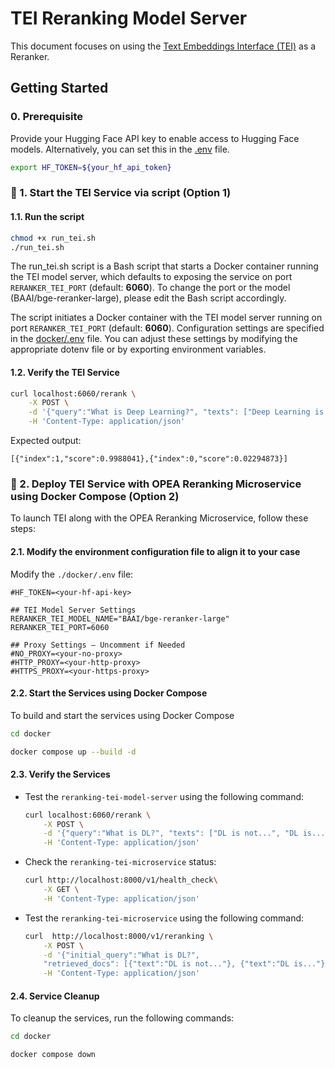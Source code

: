 # TEI Reranking Model Server

This document focuses on using the [Text Embeddings Interface (TEI)]((https://github.com/huggingface/text-embeddings-inference)) as a Reranker.


## Getting Started

### 0. Prerequisite
Provide your Hugging Face API key to enable access to Hugging Face models. Alternatively, you can set this in the [.env](docker/.env) file.

```bash
export HF_TOKEN=${your_hf_api_token}
```

### 🚀 1. Start the TEI Service via script (Option 1)
#### 1.1. Run the script

```bash
chmod +x run_tei.sh
./run_tei.sh
```

The run_tei.sh script is a Bash script that starts a Docker container running the TEI model server, which defaults to exposing the service on port `RERANKER_TEI_PORT` (default: **6060**). To change the port or the model (BAAI/bge-reranker-large), please edit the Bash script accordingly.

The script initiates a Docker container with the TEI model server running on port `RERANKER_TEI_PORT` (default: **6060**). Configuration settings are specified in the [docker/.env](docker/.env) file. You can adjust these settings by modifying the appropriate dotenv file or by exporting environment variables.

#### 1.2. Verify the TEI Service

```bash
curl localhost:6060/rerank \
    -X POST \
    -d '{"query":"What is Deep Learning?", "texts": ["Deep Learning is not...", "Deep learning is..."]}' \
    -H 'Content-Type: application/json'
```

Expected output:
```
[{"index":1,"score":0.9988041},{"index":0,"score":0.02294873}]
```

### 🚀 2. Deploy TEI Service with OPEA Reranking Microservice using Docker Compose (Option 2)

To launch TEI along with the OPEA Reranking Microservice, follow these steps:

#### 2.1. Modify the environment configuration file to align it to your case

Modify the `./docker/.env` file:

```env
#HF_TOKEN=<your-hf-api-key>

## TEI Model Server Settings
RERANKER_TEI_MODEL_NAME="BAAI/bge-reranker-large"
RERANKER_TEI_PORT=6060

## Proxy Settings – Uncomment if Needed
#NO_PROXY=<your-no-proxy>
#HTTP_PROXY=<your-http-proxy>
#HTTPS_PROXY=<your-https-proxy>
```

#### 2.2. Start the Services using Docker Compose

To build and start the services using Docker Compose

```bash
cd docker

docker compose up --build -d
```

#### 2.3. Verify the Services

- Test the `reranking-tei-model-server` using the following command:

    ```bash
    curl localhost:6060/rerank \
        -X POST \
        -d '{"query":"What is DL?", "texts": ["DL is not...", "DL is..."]}' \
        -H 'Content-Type: application/json'
    ```

- Check the `reranking-tei-microservice` status:
    ```bash
    curl http://localhost:8000/v1/health_check\
        -X GET \
        -H 'Content-Type: application/json'
    ```

- Test the `reranking-tei-microservice` using the following command:
    ```bash
    curl  http://localhost:8000/v1/reranking \
        -X POST \
        -d '{"initial_query":"What is DL?", 
        "retrieved_docs": [{"text":"DL is not..."}, {"text":"DL is..."}]}' \
        -H 'Content-Type: application/json'
    ```

#### 2.4. Service Cleanup
To cleanup the services, run the following commands:

```bash
cd docker

docker compose down
```

